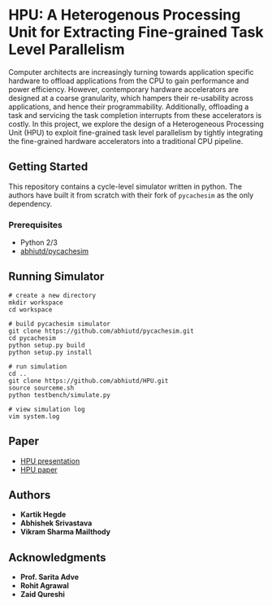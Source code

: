 # HPU: A Heterogenous Processing Unit for Extracting Fine-grained Task Level Parallelism


Computer architects are increasingly turning towards application specific hardware to offload applications from the CPU to gain performance and power efficiency. However, contemporary hardware accelerators are designed at a coarse granularity, which hampers their re-usability across applications, and hence their programmability. Additionally, offloading a task and servicing the task completion interrupts from these accelerators is costly. In this project, we explore the design of a Heterogeneous Processing Unit (HPU) to exploit fine-grained task level parallelism by tightly integrating the fine-grained hardware accelerators into a traditional CPU pipeline.

## Getting Started

This repository contains a cycle-level simulator written in python. The authors have built it from scratch with their fork of `pycachesim` as the only dependency.

### Prerequisites

* Python 2/3
* [abhiutd/pycachesim](https://github.com/abhiutd/pycachesim)


## Running Simulator
```
# create a new directory
mkdir workspace
cd workspace

# build pycachesim simulator
git clone https://github.com/abhiutd/pycachesim.git
cd pycachesim
python setup.py build
python setup.py install

# run simulation
cd ..
git clone https://github.com/abhiutd/HPU.git
source sourceme.sh
python testbench/simulate.py

# view simulation log
vim system.log
```

## Paper

* [HPU presentation](shorturl.at/dovQT)
* [HPU paper](shorturl.at/ehuvM)

## Authors

* **Kartik Hegde**
* **Abhishek Srivastava**
* **Vikram Sharma Mailthody**


## Acknowledgments

* **Prof. Sarita Adve**
* **Rohit Agrawal**
* **Zaid Qureshi**
